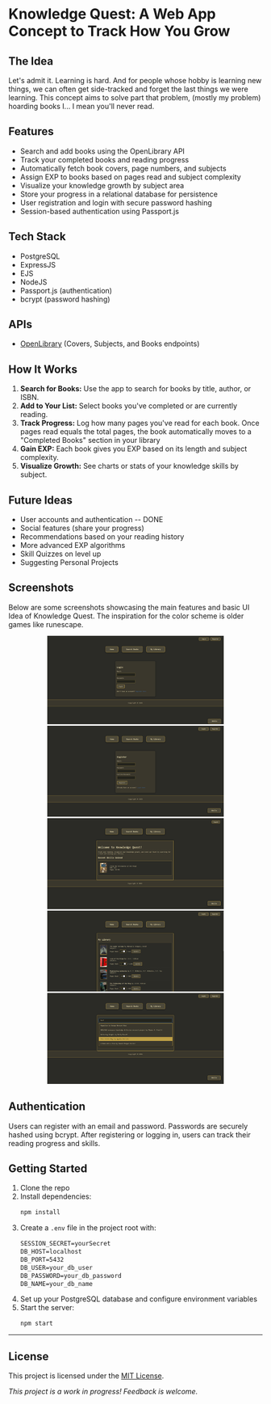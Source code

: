 # Knowledge Quest: A Web App Concept to Track How You Grow 

## The Idea
Let's admit it. Learning is hard. And for people whose hobby is learning new things, we can often get side-tracked and forget the last things we were learning. This concept aims to solve part that problem, (mostly my problem) hoarding books I... I mean you'll never read.

## Features
- Search and add books using the OpenLibrary API
- Track your completed books and reading progress
- Automatically fetch book covers, page numbers, and subjects
- Assign EXP to books based on pages read and subject complexity
- Visualize your knowledge growth by subject area
- Store your progress in a relational database for persistence
- User registration and login with secure password hashing
- Session-based authentication using Passport.js

## Tech Stack
- PostgreSQL
- ExpressJS
- EJS
- NodeJS
- Passport.js (authentication)
- bcrypt (password hashing)

## APIs 
- [OpenLibrary](https://openlibrary.org/developers/api) (Covers, Subjects, and Books endpoints)

## How It Works
1. **Search for Books:** Use the app to search for books by title, author, or ISBN.
2. **Add to Your List:** Select books you've completed or are currently reading.
3. **Track Progress:** Log how many pages you've read for each book. Once pages read equals the total pages, the book automatically moves to a "Completed Books" section in your library
4. **Gain EXP:** Each book gives you EXP based on its length and subject complexity.
5. **Visualize Growth:** See charts or stats of your knowledge skills by subject.


## Future Ideas
- User accounts and authentication -- DONE
- Social features (share your progress)
- Recommendations based on your reading history
- More advanced EXP algorithms
- Skill Quizzes on level up 
- Suggesting Personal Projects


## Screenshots
Below are some screenshots showcasing the main features and basic UI Idea of Knowledge Quest. The inspiration for the color scheme is older games like runescape. 

<div align="center">

<img src="screenshots/LOGIN_PAGE.png" alt="Login Page" width="350" />
<img src="screenshots/REGISTER_PAGE.png" alt="Register Page" width="350" />

<img src="screenshots/LOGGED_IN_HOME.png" alt="Logged In Home" width="350" />
<img src="screenshots/LIBRARY.png" alt="Library" width="350" />

<img src="screenshots/SEARCH.png" alt="Search Books" width="350" />

</div>

## Authentication
Users can register with an email and password. Passwords are securely hashed using bcrypt. After registering or logging in, users can track their reading progress and skills.

## Getting Started
1. Clone the repo
2. Install dependencies:
   ```bash
   npm install
   ```
3. Create a `.env` file in the project root with:
   ```
   SESSION_SECRET=yourSecret
   DB_HOST=localhost
   DB_PORT=5432
   DB_USER=your_db_user
   DB_PASSWORD=your_db_password
   DB_NAME=your_db_name
   ```
4. Set up your PostgreSQL database and configure environment variables
5. Start the server:
   ```bash
   npm start
   ```

---

## License

This project is licensed under the [MIT License](LICENSE).

*This project is a work in progress! Feedback is welcome.*

